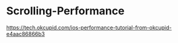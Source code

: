 # Scrolling-Performance

https://tech.okcupid.com/ios-performance-tutorial-from-okcupid-e4aac86866b3
